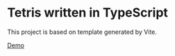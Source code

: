 # Tetris written in TypeScript

This project is based on template generated by Vite.

[Demo](https://fascinating-cheesecake-345e6f.netlify.app/)
